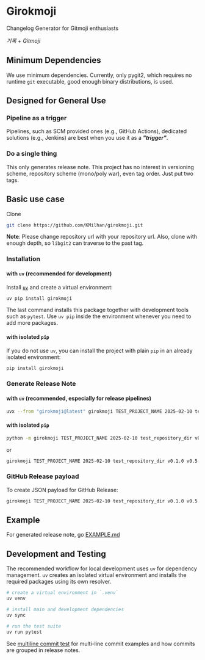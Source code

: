 # Girokmoji

Changelog Generator for Gitmoji enthusiasts

_기록 + Gitmoji_

## Minimum Dependencies

We use minimum dependencies. Currently, only pygit2, which requires no runtime
`git` executable, good enough binary distributions, is used.

## Designed for General Use

### Pipeline as a trigger

Pipelines, such as SCM provided ones (e.g., GitHub Actions), dedicated solutions
(e.g., Jenkins) are best when you use it as a ***"trigger"***.

### Do a single thing

This only generates release note. This project has no interest in versioning
scheme, repository scheme (mono/poly war), even tag order. Just put two tags.

## Basic use case

Clone

```bash
git clone https://github.com/KMilhan/girokmoji.git
```

**Note**: Please change repository url with your repository url. Also, clone with enough depth, so `libgit2` can
traverse to the past tag.

### Installation

#### with `uv` (recommended for development)

Install [`uv`](https://github.com/astral-sh/uv) and create a virtual
environment:

```bash
uv pip install girokmoji
```

The last command installs this package together with development tools such as
`pytest`. Use `uv pip` inside the environment whenever you need to add more
packages.

#### with isolated `pip`

If you do not use `uv`, you can install the project with plain `pip` in an
already isolated environment:

```bash
pip install girokmoji
```

### Generate Release Note

#### with `uv` (recommended, especially for release pipelines)

```bash
uvx --from "girokmoji@latest" girokmoji TEST_PROJECT_NAME 2025-02-10 test_repository_dir v0.1.0 v0.5.2 > release_note.md
```

#### with isolated `pip`

```bash
python -m girokmoji TEST_PROJECT_NAME 2025-02-10 test_repository_dir v0.1.0 v0.5.2 > release_note.md
```

or

```bash
girokmoji TEST_PROJECT_NAME 2025-02-10 test_repository_dir v0.1.0 v0.5.2 > release_note.md
```

### GitHub Release payload

To create JSON payload for GitHub Release:

```bash
girokmoji TEST_PROJECT_NAME 2025-02-10 test_repository_dir v0.1.0 v0.5.2 --github-payload > release.json
```

## Example

For generated release note, go [EXAMPLE.md](./EXAMPLE.md)

## Development and Testing

The recommended workflow for local development uses `uv` for dependency
management. `uv` creates an isolated virtual environment and installs the
required packages using its own resolver.

```bash
# create a virtual environment in `.venv`
uv venv

# install main and development dependencies
uv sync

# run the test suite
uv run pytest
```
See [multiline commit test](docs/multiline_commit_test.md) for multi-line commit examples and how commits are grouped in release notes.
